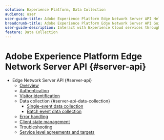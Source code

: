 ```yaml
---
solution: Experience Platform, Data Collection
audience: user
user-guide-title: Adobe Experience Platform Edge Network Server API Help
breadcrumb-title: Adobe Experience Platform Edge Network Server API Guide
user-guide-description: Interact with Experience Cloud services through the Edge Network Server API 
feature: Data Collection
---
```


# Adobe Experience Platform Edge Network Server API {#server-api}

* Edge Network Server API {#server-api}
  * [Overview](overview.md)
  * [Authentication](authentication.md)
  * [Visitor identification](visitor-identification.md)
  * Data collection {#server-api-data-collection}
    * [Single-event data collection](interactive-data-collection.md)
    * [Batch event data collection](non-interactive-data-collection.md)
  * [Error handling](error-handling.md)
  * [Client state management](client-state.md)
  * [Troubleshooting](troubleshooting.md)
  * [Service level agreements and targets](sla-slt.md)
